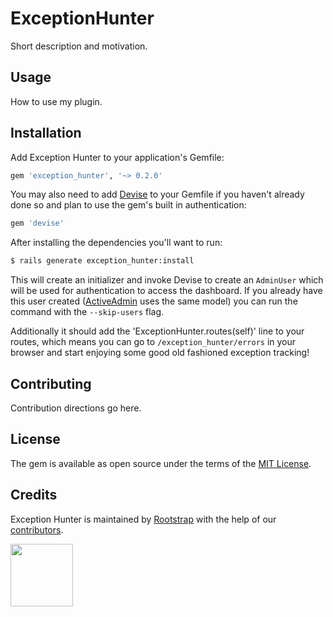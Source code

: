 # ExceptionHunter
Short description and motivation.

## Usage
How to use my plugin.

## Installation
Add Exception Hunter to your application's Gemfile:

```ruby
gem 'exception_hunter', '~> 0.2.0'
```

You may also need to add [Devise](https://github.com/heartcombo/devise) to your Gemfile
if you haven't already done so and plan to use the gem's built in authentication:

```ruby
gem 'devise'
```

After installing the dependencies you'll want to run:

```bash
$ rails generate exception_hunter:install
```

This will create an initializer and invoke Devise to
create an `AdminUser` which will be used for authentication to access the dashboard. If you already
have this user created ([ActiveAdmin](https://github.com/activeadmin/activeadmin) uses the same model)
you can run the command with the `--skip-users` flag.

Additionally it should add the 'ExceptionHunter.routes(self)' line to your routes, which means you can go to
`/exception_hunter/errors` in your browser and start enjoying some good old fashioned exception tracking!

## Contributing
Contribution directions go here.

## License
The gem is available as open source under the terms of the [MIT License](https://opensource.org/licenses/MIT).

## Credits

Exception Hunter is maintained by [Rootstrap](http://www.rootstrap.com) with
the help of our [contributors](https://github.com/rootstrap/exception_hunter/contributors).

[<img src="https://s3-us-west-1.amazonaws.com/rootstrap.com/img/rs.png" width="100"/>](http://www.rootstrap.com)
